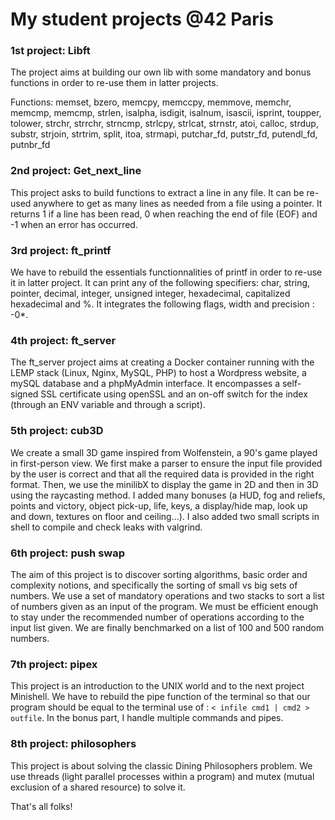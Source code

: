 # My student projects @42 Paris

### 1st project: Libft
The project aims at building our own lib with some mandatory and bonus functions in order to re-use them in latter projects.

  Functions:
memset, bzero, memcpy, memccpy, memmove, memchr, memcmp, memcmp, strlen, isalpha, isdigit, isalnum, isascii, isprint, toupper, tolower, strchr, strrchr, strncmp, strlcpy, strlcat, strnstr, atoi, calloc, strdup, substr, strjoin, strtrim, split, itoa, strmapi, putchar_fd, putstr_fd, putendl_fd, putnbr_fd


### 2nd project: Get_next_line
This project asks to build functions to extract a line in any file. It can be re-used anywhere to get as many lines as needed from a file using a pointer. It returns 1 if a line has been read, 0 when reaching the end of file (EOF) and -1 when an error has occurred.


### 3rd project: ft_printf
We have to rebuild the essentials functionnalities of printf in order to re-use it in latter project. It can print any of the following specifiers: char, string, pointer, decimal, integer, unsigned integer, hexadecimal, capitalized hexadecimal and %. It integrates the following flags, width and precision : -0*.

### 4th project: ft_server
The ft_server project aims at creating a Docker container running with the LEMP stack (Linux, Nginx, MySQL, PHP) to host a Wordpress website, a mySQL database and a phpMyAdmin interface. It encompasses a self-signed SSL certificate using openSSL and an on-off switch for the index (through an ENV variable and through a script).

### 5th project: cub3D
We create a small 3D game inspired from Wolfenstein, a 90's game played in first-person view. We first make a parser to ensure the input file provided by the user is correct and that all the required data is provided in the right format. Then, we use the minilibX to display the game in 2D and then in 3D using the raycasting method.
I added many bonuses (a HUD, fog and reliefs, points and victory, object pick-up, life, keys, a display/hide map, look up and down, textures on floor and ceiling...). I also added two small scripts in shell to compile and check leaks with valgrind.

### 6th project: push swap
The aim of this project is to discover sorting algorithms, basic order and complexity notions, and specifically the sorting of small vs big sets of numbers.
We use a set of mandatory operations and two stacks to sort a list of numbers given as an input of the program. We must be efficient enough to stay under the recommended number of operations according to the input list given. We are finally benchmarked on a list of 100 and 500 random numbers.

### 7th project: pipex
This project is an introduction to the UNIX world and to the next project Minishell. We have to rebuild the pipe function of the terminal so that our program should be equal to the terminal use of : `< infile cmd1 | cmd2 > outfile`. In the bonus part, I handle multiple commands and pipes.

### 8th project: philosophers
This project is about solving the classic Dining Philosophers problem. We use threads (light parallel processes within a program) and mutex (mutual exclusion of a shared resource) to solve it.


That's all folks!
